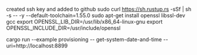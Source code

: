 created ssh key and added to github
sudo curl https://sh.rustup.rs -sSf | sh -s -- -y --default-toolchain=1.55.0
sudo apt-get install openssl libssl-dev gcc
export OPENSSL_LIB_DIR=/usr/lib/x86_64-linux-gnu
export OPENSSL_INCLUDE_DIR=/usr/include/openssl

cargo run --example provisioning -- get-system-date-and-time --uri=http://localhost:8899